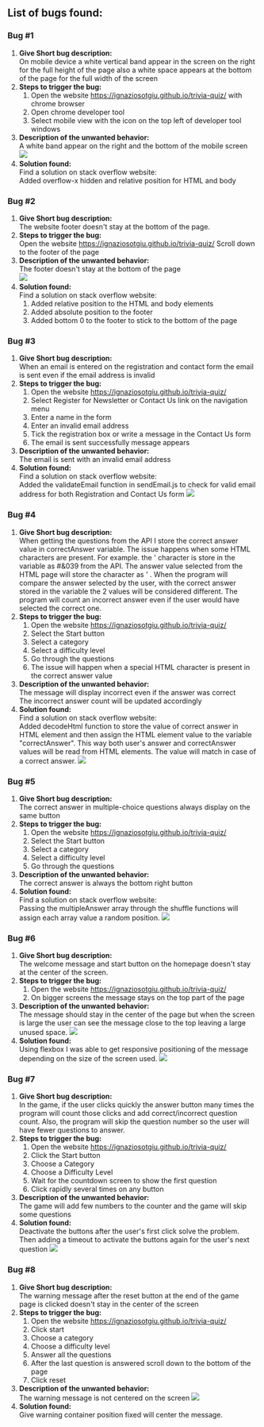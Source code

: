 ## List of bugs found:  

### Bug #1

1.  **Give Short bug description:**  
On mobile device a white vertical band appear in the screen on the right for the full height of the page also a white space appears at the bottom of the page for the full width of the screen 
1.  **Steps to trigger the bug:**  
    1. Open the website https://ignaziosotgiu.github.io/trivia-quiz/  with chrome browser 
    1. Open chrome developer tool  
    1. Select mobile view with the icon on the top left of developer tool windows  
1. **Description of the unwanted behavior:**  
    A white band appear on the right and the bottom of the mobile screen  
    ![](./bugs/bug-1.png)  
1. **Solution found:**  
    Find a solution on stack overflow website:  
    Added overflow-x hidden and relative position for HTML and body  

### Bug #2  

1.  **Give Short bug description:**  
    The website footer doesn't stay at the bottom of the page. 
1.  **Steps to trigger the bug:**  
    Open the website https://ignaziosotgiu.github.io/trivia-quiz/ 
    Scroll down to the footer of the page   
1. **Description of the unwanted behavior:**  
    The footer doesn't stay at the bottom of the page  
    ![](./bugs/bug-2.png)   
1. **Solution found:**  
    Find a solution on stack overflow website:  
    1. Added relative position to the HTML and body elements  
    1. Added absolute position to the footer  
    1. Added bottom 0 to the footer to stick to the bottom of the page  

### Bug #3   

1.  **Give Short bug description:**  
    When an email is entered on the registration and contact form the email is sent even if the email address is invalid 
1.  **Steps to trigger the bug:**  
    1. Open the website https://ignaziosotgiu.github.io/trivia-quiz/   
    1. Select Register for Newsletter or Contact Us link on the navigation menu 
    1. Enter a name in the form  
    1. Enter an invalid email address
    1. Tick the registration box or write a message in the Contact Us form  
    1. The email is sent successfully message appears  
1. **Description of the unwanted behavior:**  
    The email is sent with an invalid email address   
1. **Solution found:**  
    Find a solution on stack overflow website:  
    Added the validateEmail function in sendEmail.js to check for valid email address for both Registration and Contact Us form 
    ![](./bugs/bug-3.png)  

### Bug #4    

1.  **Give Short bug description:**  
    When getting the questions from the API I store the correct answer value in correctAnswer variable.
    The issue happens when some HTML characters are present. For example. the ' character is store in the variable as #&039 from the API. The answer value selected from the HTML page will store the character as ' . When the program will compare the answer selected by the user, with the correct answer stored in the variable the 2 values will be considered different. The program will count an incorrect answer even if the user would have selected the correct one.
1.  **Steps to trigger the bug:**  
    1. Open the website https://ignaziosotgiu.github.io/trivia-quiz/   
    1. Select the Start button
    1. Select a category 
    1. Select a difficulty level
    1. Go through the questions  
    1. The issue will happen when a special HTML character is present in the correct answer value  
1. **Description of the unwanted behavior:**  
    The message will display incorrect even if the answer was correct  
    The incorrect answer count will be updated accordingly 
1. **Solution found:**  
    Find a solution on stack overflow website:  
    Added decodeHtml function to store the value of correct answer in HTML element and then assign the HTML element value to the variable "correctAnswer". This way both user's answer and correctAnswer values will be read from HTML elements. The value will match in case of a correct answer.
    ![](./bugs/bug-4.png)    

### Bug #5    

1.  **Give Short bug description:**  
    The correct answer in multiple-choice questions always display on the same button
1.  **Steps to trigger the bug:**  
    1. Open the website https://ignaziosotgiu.github.io/trivia-quiz/   
    1. Select the Start button
    1. Select a category 
    1. Select a difficulty level
    1. Go through the questions   
1. **Description of the unwanted behavior:**  
    The correct answer is always the bottom right button 
1. **Solution found:**  
    Find a solution on stack overflow website:  
    Passing the multipleAnswer array through the shuffle functions will assign each array value a random position.
    ![](./bugs/bug-5.png)    

### Bug #6    

1.  **Give Short bug description:**  
    The welcome message and start button on the homepage doesn't stay at the center of the screen.
1.  **Steps to trigger the bug:**  
    1. Open the website https://ignaziosotgiu.github.io/trivia-quiz/   
    1. On bigger screens the message stays on the top part of the page  
1. **Description of the unwanted behavior:**  
    The message should stay in the center of the page but when the screen is large the user can see the message close to the top leaving a large unused space.
    ![](./bugs/bug-6.png) 
1. **Solution found:**  
    Using flexbox I was able to get responsive positioning of the message depending on the size of the screen used.
    ![](./bugs/bug-6.1.png)  

### Bug #7    

1.  **Give Short bug description:**  
    In the game, if the user clicks quickly the answer button many times the program will count those clicks and add correct/incorrect question count. Also, the program will skip the question number so the user will have fewer questions to answer.
1.  **Steps to trigger the bug:**  
    1. Open the website https://ignaziosotgiu.github.io/trivia-quiz/  
    1. Click the Start button  
    1. Choose a Category
    1. Choose a Difficulty Level
    1. Wait for the countdown screen to show the first question
    1. Click rapidly several times on any button
1. **Description of the unwanted behavior:**  
    The game will add few numbers to the counter and the game will skip some questions 
1. **Solution found:**  
    Deactivate the buttons after the user's first click solve the problem. Then adding a timeout to activate the buttons again for the user's next question
    ![](./bugs/bug-7.png)   

### Bug #8    

1.  **Give Short bug description:**  
    The warning message after the reset button at the end of the game page is clicked doesn't stay in the center of the screen
1.  **Steps to trigger the bug:**  
    1. Open the website https://ignaziosotgiu.github.io/trivia-quiz/  
    1. Click start  
    1. Choose a category
    1. Choose a difficulty level
    1. Answer all the questions
    1. After the last question is answered scroll down to the bottom of the page
    1. Click reset 
1. **Description of the unwanted behavior:**  
    The warning message is not centered on the screen
    ![](./bugs/bug-8.png)
1. **Solution found:**  
    Give warning container position fixed will center the message.
     